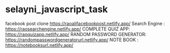 # selayni_javascript_task
facebook post clone
https://raoalifacebookpost.netlify.app/
Search Engine :
https://raosearchengine.netlify.app/
COMPLETE QUIZ APP:
https://raoquizapp.netlify.app/
RANDOM PASSWORD GENERATOR:
https://randompasswordgeneratorurl.netlify.app/
NOTE BOOK :
https://notebooksurl.netlify.app/
